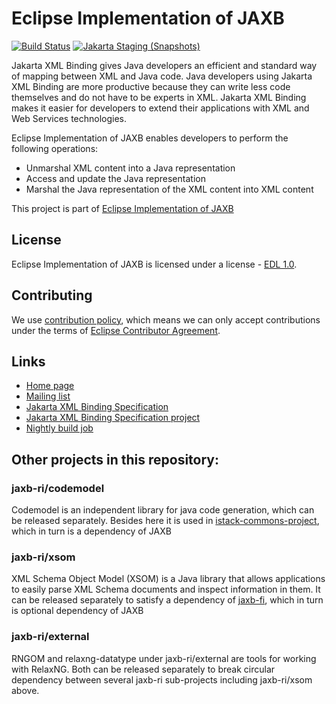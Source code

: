 [//]: # " Copyright (c) 2018, 2021 Oracle and/or its affiliates. All rights reserved. "
[//]: # "  "
[//]: # " This program and the accompanying materials are made available under the "
[//]: # " terms of the Eclipse Distribution License v. 1.0, which is available at "
[//]: # " http://www.eclipse.org/org/documents/edl-v10.php. "
[//]: # "  "
[//]: # " SPDX-License-Identifier: BSD-3-Clause "

# Eclipse Implementation of JAXB 

[![Build Status](https://github.com/eclipse-ee4j/jaxb-ri/actions/workflows/maven.yml/badge.svg?branch=master)](https://github.com/eclipse-ee4j/jaxb-ri/actions/workflows/maven.yml?branch=master)
[![Jakarta Staging (Snapshots)](https://img.shields.io/nexus/s/https/jakarta.oss.sonatype.org/com.sun.xml.bind/jaxb-ri.svg)](https://jakarta.oss.sonatype.org/content/repositories/staging/com/sun/xml/bind/jaxb-ri/)

Jakarta XML Binding gives Java developers an efficient and standard way of mapping between XML and Java code.
Java developers using Jakarta XML Binding are more productive because they can write less code themselves
and do not have to be experts in XML. Jakarta XML Binding makes it easier for developers to extend
their applications with XML and Web Services technologies.

Eclipse Implementation of JAXB enables developers to perform the following operations:
- Unmarshal XML content into a Java representation
- Access and update the Java representation
- Marshal the Java representation of the XML content into XML content

This project is part of [Eclipse Implementation of JAXB](https://projects.eclipse.org/projects/ee4j.jaxb-impl)


## License

Eclipse Implementation of JAXB is licensed under a license - [EDL 1.0](LICENSE.md).


## Contributing

We use [contribution policy](CONTRIBUTING.md), which means we can only accept contributions under
the terms of [Eclipse Contributor Agreement](http://www.eclipse.org/legal/ECA.php).


## Links

* [Home page](https://eclipse-ee4j.github.io/jaxb-ri/)
* [Mailing list](https://accounts.eclipse.org/mailing-list/jaxb-impl-dev)
* [Jakarta XML Binding Specification](https://jakarta.ee/specifications/xml-binding)
* [Jakarta XML Binding Specification project](https://github.com/eclipse-ee4j/jaxb-api)
* [Nightly build job](https://ci.eclipse.org/jaxb-impl/job/jaxb-ri-master-build/)


## Other projects in this repository:

### jaxb-ri/codemodel
Codemodel is an independent library for java code generation, which can be released separately.
Besides here it is used in [istack-commons-project](https://github.com/eclipse-ee4j/jaxb-istack-commons),
which in turn is a dependency of JAXB

### jaxb-ri/xsom
XML Schema Object Model (XSOM) is a Java library that allows applications to easily parse XML Schema
documents and inspect information in them. It can be released separately to satisfy a dependency of
[jaxb-fi](https://github.com/eclipse-ee4j/jaxb-fi), which in turn is optional dependency of JAXB

### jaxb-ri/external
RNGOM and relaxng-datatype under jaxb-ri/external are tools for working with RelaxNG. Both can be released
separately to break circular dependency between several jaxb-ri sub-projects including jaxb-ri/xsom above.
